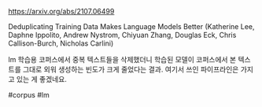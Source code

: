 https://arxiv.org/abs/2107.06499

Deduplicating Training Data Makes Language Models Better (Katherine Lee, Daphne Ippolito, Andrew Nystrom, Chiyuan Zhang, Douglas Eck, Chris Callison-Burch, Nicholas Carlini)

lm 학습용 코퍼스에서 중복 텍스트들을 삭제했더니 학습된 모델이 코퍼스에서 본 텍스트를 그대로 외워 생성하는 빈도가 크게 줄었다는 결과. 여기서 쓰인 파이프라인은 가지고 있는 게 좋겠네요.

#corpus #lm